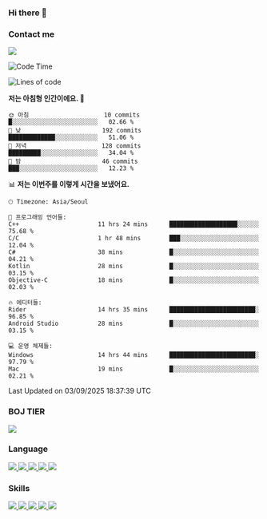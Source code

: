 ### Hi there 👋

<!-- Contact me-->
### Contact me
<a href="mailto:hiko1931@gmail.com">
    <img src="https://img.shields.io/badge/Gmail-D14836?logo=gmail&logoColor=white">
</a>

<!--START_SECTION:waka-->
![Code Time](http://img.shields.io/badge/Code%20Time-570%20hrs%2046%20mins-blue)

![Lines of code](https://img.shields.io/badge/%EC%A0%80%EB%8A%94%20%EC%97%AC%ED%83%9C%EA%B9%8C%EC%A7%80%20-3.2%20million%20%EC%A4%84%EC%9D%98%20%EC%BD%94%EB%93%9C%EB%A5%BC%20%EC%9E%91%EC%84%B1%ED%96%88%EC%96%B4%EC%9A%94.-blue)

**저는 아침형 인간이에요. 🐤** 

```text
🌞 아침                     10 commits          █░░░░░░░░░░░░░░░░░░░░░░░░   02.66 % 
🌆 낮　                     192 commits         █████████████░░░░░░░░░░░░   51.06 % 
🌃 저녁                     128 commits         █████████░░░░░░░░░░░░░░░░   34.04 % 
🌙 밤　                     46 commits          ███░░░░░░░░░░░░░░░░░░░░░░   12.23 % 
```


📊 **저는 이번주를 이렇게 시간을 보냈어요.** 

```text
🕑︎ Timezone: Asia/Seoul

💬 프로그래밍 언어들: 
C++                      11 hrs 24 mins      ███████████████████░░░░░░   75.68 % 
C/C                      1 hr 48 mins        ███░░░░░░░░░░░░░░░░░░░░░░   12.04 % 
C#                       38 mins             █░░░░░░░░░░░░░░░░░░░░░░░░   04.21 % 
Kotlin                   28 mins             █░░░░░░░░░░░░░░░░░░░░░░░░   03.15 % 
Objective-C              18 mins             █░░░░░░░░░░░░░░░░░░░░░░░░   02.03 % 

🔥 에디터들: 
Rider                    14 hrs 35 mins      ████████████████████████░   96.85 % 
Android Studio           28 mins             █░░░░░░░░░░░░░░░░░░░░░░░░   03.15 % 

💻 운영 체제들: 
Windows                  14 hrs 44 mins      ████████████████████████░   97.79 % 
Mac                      19 mins             █░░░░░░░░░░░░░░░░░░░░░░░░   02.21 % 
```


 Last Updated on 03/09/2025 18:37:39 UTC
<!--END_SECTION:waka-->

<!-- BOJ -->
### BOJ TIER
[![](http://mazassumnida.wtf/api/v2/generate_badge?boj=swifter)](https://solved.ac/swifter)

### Language
<a href="https://java.com">
    <img src="https://img.shields.io/badge/Java-007396?logo=java&logoColor=white">
</a>
<a href="https://kotlinlang.org">
    <img src="https://img.shields.io/badge/Kotlin-7F52FF?logo=kotlin&logoColor=white">
</a>
<a href="https://developer.mozilla.org/ko/docs/Web/JavaScript">
    <img src="https://img.shields.io/badge/JavaScript-F7DF1E?logo=javascript&logoColor=white">
</a>
<a href="https://isocpp.org/">
    <img src="https://img.shields.io/badge/C++-00599C?logo=cplusplus&logoColor=white">
</a>
<a href="https://learn.microsoft.com/ko-kr/dotnet/csharp/">
    <img src="https://img.shields.io/badge/csharp-239120?logo=csharp&logoColor=white">
</a>


### Skills
<a href="https://developer.android.com">
    <img src="https://img.shields.io/badge/Android-3DDC84?logo=android&logoColor=white">
</a>
<a href="https://reactivex.io">
    <img src="https://img.shields.io/badge/ReactiveX-B7178C?logo=ReactiveX&logoColor=white">
</a>
<a href="https://nodejs.org">
    <img src="https://img.shields.io/badge/Node.js-339933?logo=node.js&logoColor=white">
</a>
<a href="https://unity.com/kr">
    <img src="https://img.shields.io/badge/unity-FFFFFF?logo=unity&logoColor=black">
</a>
<a href="https://www.unrealengine.com/ko">
    <img src="https://img.shields.io/badge/unrealengine-0E1128?logo=unrealengine&logoColor=white">
</a>
